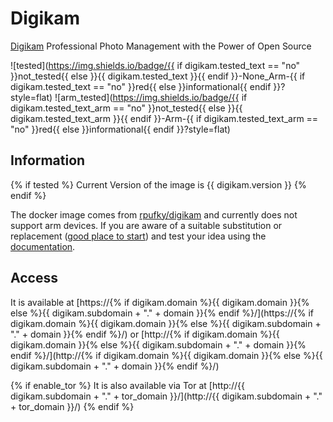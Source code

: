 # Digikam

[Digikam](https://www.digikam.org/) Professional Photo Management with the Power of Open Source

![tested](https://img.shields.io/badge/{{ if digikam.tested_text == "no" }}not_tested{{ else }}{{ digikam.tested_text }}{{ endif }}-None_Arm-{{ if digikam.tested_text == "no" }}red{{ else }}informational{{ endif }}?style=flat)
![arm_tested](https://img.shields.io/badge/{{ if digikam.tested_text_arm == "no" }}not_tested{{ else }}{{ digikam.tested_text_arm }}{{ endif }}-Arm-{{ if digikam.tested_text_arm == "no" }}red{{ else }}informational{{ endif }}?style=flat)

## Information

{% if tested %}
Current Version of the image is {{ digikam.version }}
{% endif %}

The docker image comes from [rpufky/digikam](https://hub.docker.com/r/rpufky/digikam)
and currently does not support arm devices.
If you are aware of a suitable substitution or replacement ([good place to start](https://hub.docker.com/search?q=digikam&type=image&architecture=arm%2Carm64)) and test your idea using the [documentation](dev/Adding-Services.md).

## Access

It is available at [https://{% if digikam.domain %}{{ digikam.domain }}{% else %}{{ digikam.subdomain + "." + domain }}{% endif %}/](https://{% if digikam.domain %}{{ digikam.domain }}{% else %}{{ digikam.subdomain + "." + domain }}{% endif %}/) or [http://{% if digikam.domain %}{{ digikam.domain }}{% else %}{{ digikam.subdomain + "." + domain }}{% endif %}/](http://{% if digikam.domain %}{{ digikam.domain }}{% else %}{{ digikam.subdomain + "." + domain }}{% endif %}/)

{% if enable_tor %}
It is also available via Tor at [http://{{ digikam.subdomain + "." + tor_domain }}/](http://{{ digikam.subdomain + "." + tor_domain }}/)
{% endif %}
